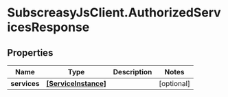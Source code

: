# SubscreasyJsClient.AuthorizedServicesResponse

## Properties
Name | Type | Description | Notes
------------ | ------------- | ------------- | -------------
**services** | [**[ServiceInstance]**](ServiceInstance.md) |  | [optional] 


